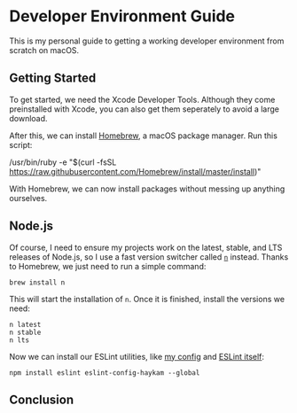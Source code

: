# Developer Environment Guide

This is my personal guide to getting a working developer environment from scratch on macOS.

## Getting Started

To get started, we need the Xcode Developer Tools. Although they come preinstalled with Xcode, you can also get them seperately to avoid a large download.

After this, we can install [Homebrew](https://brew.sh/), a macOS package manager. Run this script:

   /usr/bin/ruby -e "$(curl -fsSL https://raw.githubusercontent.com/Homebrew/install/master/install)"

With Homebrew, we can now install packages without messing up anything ourselves.

## Node.js

Of course, I need to ensure my projects work on the latest, stable, and LTS releases of Node.js, so I use a fast version switcher called [`n`](https://github.com/tj/n) instead. Thanks to Homebrew, we just need to run a simple command:

    brew install n

This will start the installation of `n`. Once it is finished, install the versions we need:

    n latest
    n stable
    n lts

Now we can install our ESLint utilities, like [my config](https://github.com/haykam821/ESLint-Config-Haykam) and [ESLint itself](https://eslint.org/):

    npm install eslint eslint-config-haykam --global

## Conclusion
